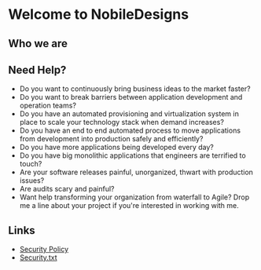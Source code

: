 # Welcome to NobileDesigns

## Who we are

## Need Help?
- Do you want to continuously bring business ideas to the market faster?
- Do you want to break barriers between application development and operation teams?
- Do you have an automated provisioning and virtualization system in place to scale your technology stack when demand increases?
- Do you have an end to end automated process to move applications from development into production safely and efficiently?
- Do you have more applications being developed every day?
- Do you have big monolithic applications that engineers are terrified to touch?
- Are your software releases painful, unorganized, thwart with production issues?
- Are audits scary and painful?
- Want help transforming your organization from waterfall to Agile? Drop me a line about your project if you're interested in working with me.

## Links
- [Security Policy](/security-policy)
- [Security.txt](/security.txt)
